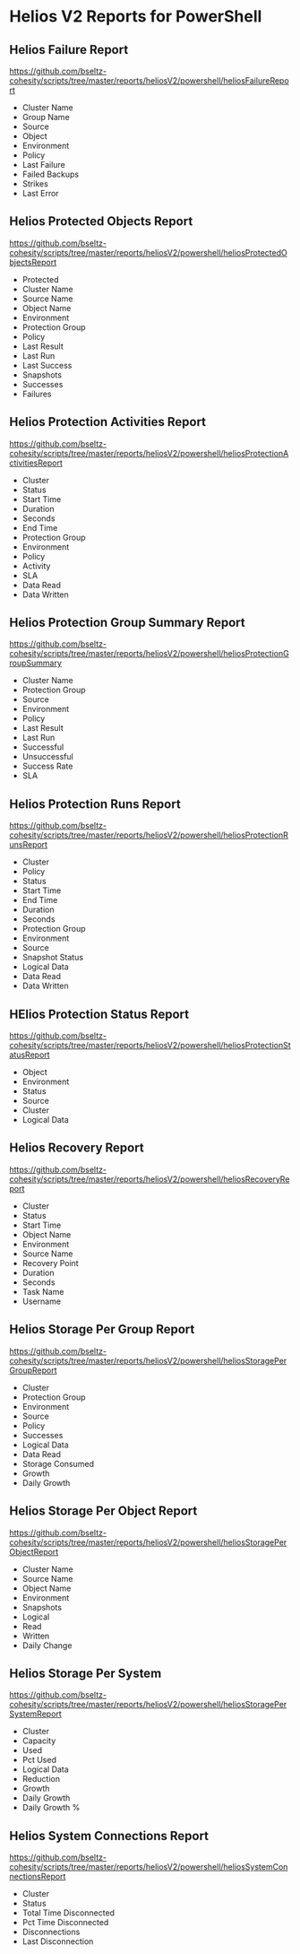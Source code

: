 # Helios V2 Reports for PowerShell

## Helios Failure Report

<https://github.com/bseltz-cohesity/scripts/tree/master/reports/heliosV2/powershell/heliosFailureReport>

* Cluster Name
* Group Name
* Source
* Object
* Environment
* Policy
* Last Failure
* Failed Backups
* Strikes
* Last Error

## Helios Protected Objects Report

<https://github.com/bseltz-cohesity/scripts/tree/master/reports/heliosV2/powershell/heliosProtectedObjectsReport>

* Protected
* Cluster Name
* Source Name
* Object Name
* Environment
* Protection Group
* Policy
* Last Result
* Last Run
* Last Success
* Snapshots
* Successes
* Failures

## Helios Protection Activities Report

<https://github.com/bseltz-cohesity/scripts/tree/master/reports/heliosV2/powershell/heliosProtectionActivitiesReport>

* Cluster
* Status
* Start Time
* Duration
* Seconds
* End Time
* Protection Group
* Environment
* Policy
* Activity
* SLA
* Data Read
* Data Written

## Helios Protection Group Summary Report

<https://github.com/bseltz-cohesity/scripts/tree/master/reports/heliosV2/powershell/heliosProtectionGroupSummary>

* Cluster Name
* Protection Group
* Source
* Environment
* Policy
* Last Result
* Last Run
* Successful
* Unsuccessful
* Success Rate
* SLA

## Helios Protection Runs Report

<https://github.com/bseltz-cohesity/scripts/tree/master/reports/heliosV2/powershell/heliosProtectionRunsReport>

* Cluster
* Policy
* Status
* Start Time
* End Time
* Duration
* Seconds
* Protection Group
* Environment
* Source
* Snapshot Status
* Logical Data
* Data Read
* Data Written

## HElios Protection Status Report

<https://github.com/bseltz-cohesity/scripts/tree/master/reports/heliosV2/powershell/heliosProtectionStatusReport>

* Object
* Environment
* Status
* Source
* Cluster
* Logical Data

## Helios Recovery Report

<https://github.com/bseltz-cohesity/scripts/tree/master/reports/heliosV2/powershell/heliosRecoveryReport>

* Cluster
* Status
* Start Time
* Object Name
* Environment
* Source Name
* Recovery Point
* Duration
* Seconds
* Task Name
* Username

## Helios Storage Per Group Report

<https://github.com/bseltz-cohesity/scripts/tree/master/reports/heliosV2/powershell/heliosStoragePerGroupReport>

* Cluster
* Protection Group
* Environment
* Source
* Policy
* Successes
* Logical Data
* Data Read
* Storage Consumed
* Growth
* Daily Growth

## Helios Storage Per Object Report

<https://github.com/bseltz-cohesity/scripts/tree/master/reports/heliosV2/powershell/heliosStoragePerObjectReport>

* Cluster Name
* Source Name
* Object Name
* Environment
* Snapshots
* Logical
* Read
* Written
* Daily Change

## Helios Storage Per System

<https://github.com/bseltz-cohesity/scripts/tree/master/reports/heliosV2/powershell/heliosStoragePerSystemReport>

* Cluster
* Capacity
* Used
* Pct Used
* Logical Data
* Reduction
* Growth
* Daily Growth
* Daily Growth %

## Helios System Connections Report

<https://github.com/bseltz-cohesity/scripts/tree/master/reports/heliosV2/powershell/heliosSystemConnectionsReport>

* Cluster
* Status
* Total Time Disconnected
* Pct Time Disconnected
* Disconnections
* Last Disconnection
